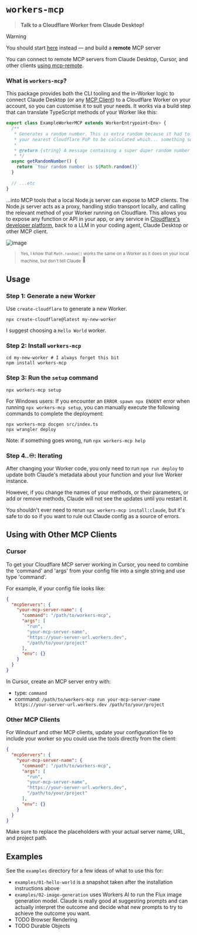 # `workers-mcp`

> **Talk to a Cloudflare Worker from Claude Desktop!**

> [!WARNING]  
> You should start [here](https://developers.cloudflare.com/agents/guides/remote-mcp-server/) instead — and build a **remote** MCP server
>
> You can connect to remote MCP servers from Claude Desktop, Cursor, and other clients [using mcp-remote](https://developers.cloudflare.com/agents/guides/test-remote-mcp-server/).

### What is `workers-mcp`?

This package provides both the CLI tooling and the in-Worker logic to connect Claude Desktop (or any [MCP Client](https://modelcontextprotocol.io/)) to a Cloudflare Worker on your account, so you can customise it to suit your needs. It works via a build step that can translate TypeScript methods of your Worker like this:

```ts
export class ExampleWorkerMCP extends WorkerEntrypoint<Env> {
  /**
   * Generates a random number. This is extra random because it had to travel all the way to
   * your nearest Cloudflare PoP to be calculated which... something something lava lamps?
   *
   * @return {string} A message containing a super duper random number
   * */
  async getRandomNumber() {
    return `Your random number is ${Math.random()}`
  }
  
  // ...etc
}
```

...into MCP tools that a local Node.js server can expose to MCP clients. The Node.js server acts as a proxy, handling stdio transport locally, and calling the relevant method of your Worker running on Cloudflare. This allows you to expose any function or API in your app, or any service in [Cloudflare's developer platform](https://developers.cloudflare.com/products/), back to a LLM in your coding agent, Claude Desktop or other MCP client.

![image](https://github.com/user-attachments/assets/c16b2631-4eba-4914-8e26-d6ccea0fc578)

> <sub>Yes, I know that `Math.random()` works the same on a Worker as it does on your local machine, but don't tell Claude</sub> 🤫

## Usage

### Step 1: Generate a new Worker

Use `create-cloudflare` to generate a new Worker.

```shell
npx create-cloudflare@latest my-new-worker
```

I suggest choosing a `Hello World` worker.

### Step 2: Install `workers-mcp`

```shell
cd my-new-worker # I always forget this bit
npm install workers-mcp
```

### Step 3: Run the `setup` command

```shell
npx workers-mcp setup
```

For Windows users: If you encounter an `ERROR spawn npx ENOENT` error when running `npx workers-mcp setup`, you can manually execute the following commands to complete the deployment:

```shell
npx workers-mcp docgen src/index.ts
npx wrangler deploy
```

Note: if something goes wrong, run `npx workers-mcp help`

### Step 4..♾️: Iterating

After changing your Worker code, you only need to run `npm run deploy` to update both Claude's metadata about your function and your live Worker instance.

However, if you change the names of your methods, or their parameters, or add or remove methods, Claude will not see the updates until you restart it.

You shouldn't ever need to rerun `npx workers-mcp install:claude`, but it's safe to do so if you want to rule out Claude config as a source of errors.

## Using with Other MCP Clients

### Cursor

To get your Cloudflare MCP server working in Cursor, you need to combine the 'command' and 'args' from your config file into a single string and use type 'command'.

For example, if your config file looks like:

```json
{
  "mcpServers": {
    "your-mcp-server-name": {
      "command": "/path/to/workers-mcp",
      "args": [
        "run",
        "your-mcp-server-name",
        "https://your-server-url.workers.dev",
        "/path/to/your/project"
      ],
      "env": {}
    }
  }
}
```

In Cursor, create an MCP server entry with:
* type: `command`
* command: `/path/to/workers-mcp run your-mcp-server-name https://your-server-url.workers.dev /path/to/your/project`

### Other MCP Clients

For Windsurf and other MCP clients, update your configuration file to include your worker so you could use the tools directly from the client:

```json
{
  "mcpServers": {
    "your-mcp-server-name": {
      "command": "/path/to/workers-mcp",
      "args": [
        "run",
        "your-mcp-server-name",
        "https://your-server-url.workers.dev",
        "/path/to/your/project"
      ],
      "env": {}
    }
  }
}
```

Make sure to replace the placeholders with your actual server name, URL, and project path.

## Examples

See the `examples` directory for a few ideas of what to use this for:

* `examples/01-hello-world` is a snapshot taken after the installation instructions above
* `examples/02-image-generation` uses Workers AI to run the Flux image generation model. Claude is really good at suggesting prompts and can actually interpret the outcome and decide what new prompts to try to achieve the outcome you want.
* TODO Browser Rendering
* TODO Durable Objects
